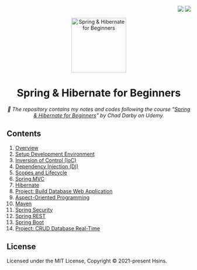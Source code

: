 <div align="right">

  [![](https://img.shields.io/badge/Udemy--A435f0.svg?logo=udemy&style=flat-square)](https://www.udemy.com/course/spring-hibernate-tutorial/)
  [![](https://img.shields.io/github/license/Hsins-Learn/Learn-Note-Template?style=flat-square)](./LICENSE)

</div>

<div align="center">
  <img src="https://i.imgur.com/4z2xnpZ.png" alt="Spring & Hibernate for Beginners" height="150px">

  # Spring & Hibernate for Beginners

  _📖 The repository contains my notes and codes following the course "[Spring & Hibernate for Beginners](https://www.udemy.com/course/spring-hibernate-tutorial/)" by Chad Darby on Udemy._
</div>

## Contents

1. [Overview](./overview/)
2. [Setup Development Environment](./setup-dev-environment/)
3. [Inversion of Control (IoC)](./inversion-of-control/)
4. [Dependency Injection (DI)](./dependency-injection/)
5. [Scopes and Lifecycle](./scopes-lifecycle/)
6. [Spring MVC](./spring-mvc/)
7. [Hibernate](./hibernate/)
8. [Project: Build Database Web Application]()
9. [Aspect-Oriented Programming](https://springcert.sourceforge.net/2.5/2-study-aop.html)
10. [Maven](./maven/)
11. [Spring Security](./spring-security/)
12. [Spring REST](./spring-rest/)
13. [Spring Boot](./spring-boot/)
14. [Project: CRUD Database Real-Time]()

## License

Licensed under the MIT License, Copyright © 2021-present Hsins.
